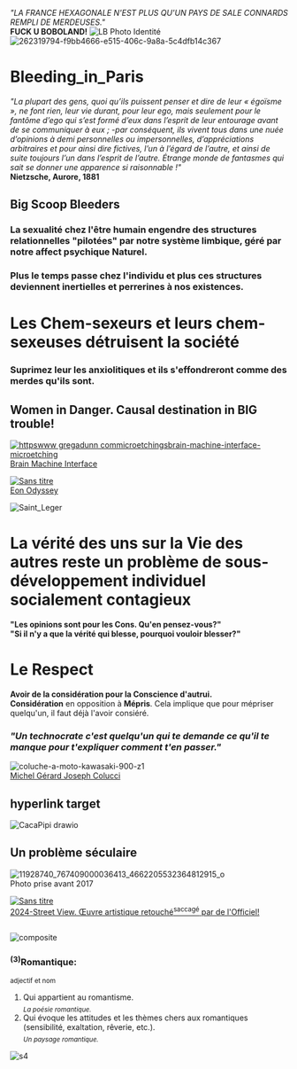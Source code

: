 _"LA FRANCE HEXAGONALE N'EST PLUS QU'UN PAYS DE SALE CONNARDS REMPLI DE MERDEUSES."_  
**FUCK U BOBOLAND!**
![LB Photo Identité](https://github.com/user-attachments/assets/395a1503-75bc-4cac-8962-e4c546456f16)  
![262319794-f9bb4666-e515-406c-9a8a-5c4dfb14c367](https://github.com/user-attachments/assets/5307459e-9d3e-4826-9ee6-c56d129ed687)  
# Bleeding_in_Paris
_"La plupart des gens, quoi qu’ils puissent penser et dire de leur « égoïsme », ne font rien, leur vie durant, pour leur ego, mais seulement pour le fantôme d’ego qui s’est formé d’eux dans l’esprit de leur entourage avant de se communiquer à eux ; -par conséquent, ils vivent tous dans une nuée d’opinions à demi personnelles ou impersonnelles, d’appréciations arbitraires et pour ainsi dire fictives, l’un à l’égard de l’autre, et ainsi de suite toujours l’un dans l’esprit de l’autre. Étrange monde de fantasmes qui sait se donner une apparence si raisonnable !"_  
**Nietzsche, Aurore, 1881**
  
## Big Scoop Bleeders
### La sexualité chez l'être humain engendre des structures relationnelles "pilotées" par notre système limbique, géré par notre affect psychique Naturel. 
### Plus le temps passe chez l'individu et plus ces structures deviennent inertielles et perrerines à nos existences.  
# Les Chem-sexeurs et leurs chem-sexeuses détruisent la société
###  Suprimez leur les anxiolitiques et ils s'effondreront comme des merdes qu'ils sont.
## Women in Danger. Causal destination in BIG trouble!
[![httpswww gregadunn commicroetchingsbrain-machine-interface-microetching](https://github.com/user-attachments/assets/a72f6354-2403-4b58-8f62-93e527d6afc2)  
Brain Machine Interface](https://www.gregadunn.com/microetchings/brain-machine-interface-microetching/)     

[![Sans titre](https://github.com/user-attachments/assets/1bb18fff-3e9e-4173-b433-df4452a2cb9b)  
Eon Odyssey](https://youtu.be/VaMsxhAGFSg?si=y34AeWcUsDUjehqp)  
  

![Saint_Leger](https://github.com/user-attachments/assets/a8b4ae55-7d94-43eb-b29a-d020bd62a8ee)

# La vérité des uns sur la Vie des autres reste un problème de sous-développement individuel socialement contagieux 
**"Les opinions sont pour les Cons. Qu'en pensez-vous?"**  
**"Si il n'y a que la vérité qui blesse, pourquoi vouloir blesser?"**

# Le Respect
**Avoir de la considération pour la Conscience d'autrui.**  
**Considération** en opposition à **Mépris**. Cela implique que pour mépriser quelqu'un, il faut déjà l'avoir consiéré.    

### _"Un technocrate c'est quelqu'un qui te demande ce qu'il te manque pour t'expliquer comment t'en passer."_
![coluche-a-moto-kawasaki-900-z1](https://github.com/LordGrrr/Bleeding_in_Paris/assets/134517577/95f3fbc8-f195-46c6-92a8-0bbf9c2f839c)  
[Michel Gérard Joseph Colucci](https://fr.wikipedia.org/wiki/Coluche)

## hyperlink target
![CacaPipi drawio](https://github.com/user-attachments/assets/1594cac1-1d4a-4fef-add6-588c2190dfee)
## Un problème séculaire
![11928740_767409000036413_4662205532364812915_o](https://github.com/user-attachments/assets/2e0465ba-c8d5-4a21-9711-751511cbbe74)  
Photo prise avant 2017  
  
[![Sans titre](https://github.com/user-attachments/assets/617fc58a-5708-4e78-9792-5fb69080f731)  
2024-Street View. Œuvre artistique retouché<sup>saccagé</sup> par de l'Officiel!](https://maps.app.goo.gl/jDU8thxgNreZQ9og7)  

##
![composite](https://github.com/LordGrrr/Bleeding_in_Paris/assets/134517577/892686ab-41a5-485d-8732-40801830b91c)



### <sup>(3)</sup>Romantique: 
<sub>adjectif et nom</sub>  
1. Qui appartient au romantisme.  
<sub>_La poésie romantique._</sub>  
2. Qui évoque les attitudes et les thèmes chers aux romantiques (sensibilité, exaltation, rêverie, etc.).  
<sub>_Un paysage romantique._</sub>

![s4](https://github.com/user-attachments/assets/fa69d8d2-cf93-4353-b289-c91ff624d138)






